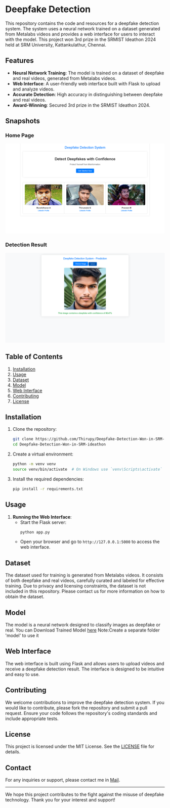 # Deepfake Detection

This repository contains the code and resources for a deepfake detection system. The system uses a neural network trained on a dataset generated from Metalabs videos and provides a web interface for users to interact with the model. This project won 3rd prize in the SRMIST Ideathon 2024 held at SRM University, Kattankulathur, Chennai.

## Features

- **Neural Network Training**: The model is trained on a dataset of deepfake and real videos, generated from Metalabs videos.
- **Web Interface**: A user-friendly web interface built with Flask to upload and analyze videos.
- **Accurate Detection**: High accuracy in distinguishing between deepfake and real videos.
- **Award-Winning**: Secured 3rd prize in the SRMIST Ideathon 2024.

## Snapshots

### Home Page
![Home Page](images/Home.png)

### Detection Result
![Detection Result](images/Prediction.png)

## Table of Contents

1. [Installation](#installation)
2. [Usage](#usage)
3. [Dataset](#dataset)
4. [Model](#model)
5. [Web Interface](#web-interface)
6. [Contributing](#contributing)
7. [License](#license)

## Installation

1. Clone the repository:
    ```sh
    git clone https://github.com/Thirupy/Deepfake-Detection-Won-in-SRM-ideathon.git
    cd Deepfake-Detection-Won-in-SRM-ideathon
    ```

2. Create a virtual environment:
    ```sh
    python -m venv venv
    source venv/bin/activate  # On Windows use `venv\Scripts\activate`
    ```

3. Install the required dependencies:
    ```sh
    pip install -r requirements.txt
    ```

## Usage

1. **Running the Web Interface**:
    - Start the Flask server:
      ```sh
      python app.py
      ```
    - Open your browser and go to `http://127.0.0.1:5000` to access the web interface.

## Dataset

The dataset used for training is generated from Metalabs videos. It consists of both deepfake and real videos, carefully curated and labeled for effective training. Due to privacy and licensing constraints, the dataset is not included in this repository. Please contact us for more information on how to obtain the dataset.

## Model

The model is a neural network designed to classify images as deepfake or real. You can Download Trained Model [here](https://drive.google.com/drive/folders/1UNiuP993IBbD1ueloVGRiLCdpySCqyg8?usp=drive_link)
Note:Create a separate folder 'model' to use it

## Web Interface

The web interface is built using Flask and allows users to upload videos and receive a deepfake detection result. The interface is designed to be intuitive and easy to use. 

## Contributing

We welcome contributions to improve the deepfake detection system. If you would like to contribute, please fork the repository and submit a pull request. Ensure your code follows the repository's coding standards and include appropriate tests.

## License

This project is licensed under the MIT License. See the [LICENSE](LICENSE) file for details.

## Contact

For any inquiries or support, please contact me in [Mail](thirumalaioppo@gmail.com).

---

We hope this project contributes to the fight against the misuse of deepfake technology. Thank you for your interest and support!
